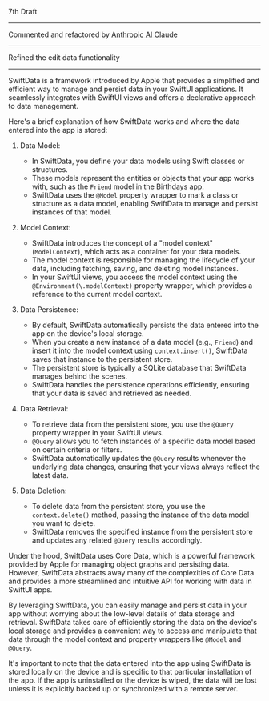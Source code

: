 7th Draft

- - - -

Commented and refactored by [Anthropic AI Claude](https://www.anthropic.com)

- - - -

Refined the edit data functionality

- - - -

SwiftData is a framework introduced by Apple that provides a simplified and efficient way to manage and persist data in your SwiftUI applications. It seamlessly integrates with SwiftUI views and offers a declarative approach to data management.

Here's a brief explanation of how SwiftData works and where the data entered into the app is stored:

1. Data Model:
   - In SwiftData, you define your data models using Swift classes or structures.
   - These models represent the entities or objects that your app works with, such as the `Friend` model in the Birthdays app.
   - SwiftData uses the `@Model` property wrapper to mark a class or structure as a data model, enabling SwiftData to manage and persist instances of that model.

2. Model Context:
   - SwiftData introduces the concept of a "model context" (`ModelContext`), which acts as a container for your data models.
   - The model context is responsible for managing the lifecycle of your data, including fetching, saving, and deleting model instances.
   - In your SwiftUI views, you access the model context using the `@Environment(\.modelContext)` property wrapper, which provides a reference to the current model context.

3. Data Persistence:
   - By default, SwiftData automatically persists the data entered into the app on the device's local storage.
   - When you create a new instance of a data model (e.g., `Friend`) and insert it into the model context using `context.insert()`, SwiftData saves that instance to the persistent store.
   - The persistent store is typically a SQLite database that SwiftData manages behind the scenes.
   - SwiftData handles the persistence operations efficiently, ensuring that your data is saved and retrieved as needed.

4. Data Retrieval:
   - To retrieve data from the persistent store, you use the `@Query` property wrapper in your SwiftUI views.
   - `@Query` allows you to fetch instances of a specific data model based on certain criteria or filters.
   - SwiftData automatically updates the `@Query` results whenever the underlying data changes, ensuring that your views always reflect the latest data.

5. Data Deletion:
   - To delete data from the persistent store, you use the `context.delete()` method, passing the instance of the data model you want to delete.
   - SwiftData removes the specified instance from the persistent store and updates any related `@Query` results accordingly.

Under the hood, SwiftData uses Core Data, which is a powerful framework provided by Apple for managing object graphs and persisting data. However, SwiftData abstracts away many of the complexities of Core Data and provides a more streamlined and intuitive API for working with data in SwiftUI apps.

By leveraging SwiftData, you can easily manage and persist data in your app without worrying about the low-level details of data storage and retrieval. SwiftData takes care of efficiently storing the data on the device's local storage and provides a convenient way to access and manipulate that data through the model context and property wrappers like `@Model` and `@Query`.

It's important to note that the data entered into the app using SwiftData is stored locally on the device and is specific to that particular installation of the app. If the app is uninstalled or the device is wiped, the data will be lost unless it is explicitly backed up or synchronized with a remote server.
